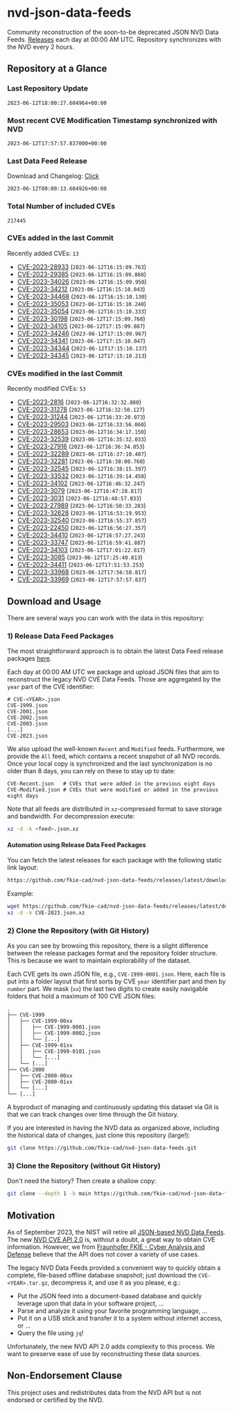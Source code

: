 # nvd-json-data-feeds

Community reconstruction of the soon-to-be deprecated JSON NVD Data Feeds. 
[Releases](https://github.com/fkie-cad/nvd-json-data-feeds/releases/latest) each day at 00:00 AM UTC.
Repository synchronizes with the NVD every 2 hours.

## Repository at a Glance

### Last Repository Update

```plain
2023-06-12T18:00:27.604964+00:00
```

### Most recent CVE Modification Timestamp synchronized with NVD

```plain
2023-06-12T17:57:57.837000+00:00
```

### Last Data Feed Release

Download and Changelog: [Click](https://github.com/fkie-cad/nvd-json-data-feeds/releases/latest)

```plain
2023-06-12T00:00:13.604926+00:00
```

### Total Number of included CVEs

```plain
217445
```

### CVEs added in the last Commit

Recently added CVEs: `13`

* [CVE-2023-28933](CVE-2023/CVE-2023-289xx/CVE-2023-28933.json) (`2023-06-12T16:15:09.763`)
* [CVE-2023-29385](CVE-2023/CVE-2023-293xx/CVE-2023-29385.json) (`2023-06-12T16:15:09.860`)
* [CVE-2023-34026](CVE-2023/CVE-2023-340xx/CVE-2023-34026.json) (`2023-06-12T16:15:09.950`)
* [CVE-2023-34212](CVE-2023/CVE-2023-342xx/CVE-2023-34212.json) (`2023-06-12T16:15:10.043`)
* [CVE-2023-34468](CVE-2023/CVE-2023-344xx/CVE-2023-34468.json) (`2023-06-12T16:15:10.130`)
* [CVE-2023-35053](CVE-2023/CVE-2023-350xx/CVE-2023-35053.json) (`2023-06-12T16:15:10.240`)
* [CVE-2023-35054](CVE-2023/CVE-2023-350xx/CVE-2023-35054.json) (`2023-06-12T16:15:10.333`)
* [CVE-2023-30198](CVE-2023/CVE-2023-301xx/CVE-2023-30198.json) (`2023-06-12T17:15:09.760`)
* [CVE-2023-34105](CVE-2023/CVE-2023-341xx/CVE-2023-34105.json) (`2023-06-12T17:15:09.887`)
* [CVE-2023-34246](CVE-2023/CVE-2023-342xx/CVE-2023-34246.json) (`2023-06-12T17:15:09.967`)
* [CVE-2023-34341](CVE-2023/CVE-2023-343xx/CVE-2023-34341.json) (`2023-06-12T17:15:10.047`)
* [CVE-2023-34344](CVE-2023/CVE-2023-343xx/CVE-2023-34344.json) (`2023-06-12T17:15:10.137`)
* [CVE-2023-34345](CVE-2023/CVE-2023-343xx/CVE-2023-34345.json) (`2023-06-12T17:15:10.213`)


### CVEs modified in the last Commit

Recently modified CVEs: `53`

* [CVE-2023-2816](CVE-2023/CVE-2023-28xx/CVE-2023-2816.json) (`2023-06-12T16:32:32.880`)
* [CVE-2023-31278](CVE-2023/CVE-2023-312xx/CVE-2023-31278.json) (`2023-06-12T16:32:50.127`)
* [CVE-2023-31244](CVE-2023/CVE-2023-312xx/CVE-2023-31244.json) (`2023-06-12T16:33:20.073`)
* [CVE-2023-29503](CVE-2023/CVE-2023-295xx/CVE-2023-29503.json) (`2023-06-12T16:33:56.060`)
* [CVE-2023-28653](CVE-2023/CVE-2023-286xx/CVE-2023-28653.json) (`2023-06-12T16:34:17.150`)
* [CVE-2023-32539](CVE-2023/CVE-2023-325xx/CVE-2023-32539.json) (`2023-06-12T16:35:32.033`)
* [CVE-2023-27916](CVE-2023/CVE-2023-279xx/CVE-2023-27916.json) (`2023-06-12T16:36:34.853`)
* [CVE-2023-32289](CVE-2023/CVE-2023-322xx/CVE-2023-32289.json) (`2023-06-12T16:37:10.407`)
* [CVE-2023-32281](CVE-2023/CVE-2023-322xx/CVE-2023-32281.json) (`2023-06-12T16:38:00.760`)
* [CVE-2023-32545](CVE-2023/CVE-2023-325xx/CVE-2023-32545.json) (`2023-06-12T16:38:15.397`)
* [CVE-2023-33532](CVE-2023/CVE-2023-335xx/CVE-2023-33532.json) (`2023-06-12T16:39:14.450`)
* [CVE-2023-34102](CVE-2023/CVE-2023-341xx/CVE-2023-34102.json) (`2023-06-12T16:46:32.247`)
* [CVE-2023-3079](CVE-2023/CVE-2023-30xx/CVE-2023-3079.json) (`2023-06-12T16:47:28.817`)
* [CVE-2023-3031](CVE-2023/CVE-2023-30xx/CVE-2023-3031.json) (`2023-06-12T16:48:57.833`)
* [CVE-2023-27989](CVE-2023/CVE-2023-279xx/CVE-2023-27989.json) (`2023-06-12T16:50:33.283`)
* [CVE-2023-32628](CVE-2023/CVE-2023-326xx/CVE-2023-32628.json) (`2023-06-12T16:53:19.953`)
* [CVE-2023-32540](CVE-2023/CVE-2023-325xx/CVE-2023-32540.json) (`2023-06-12T16:55:37.857`)
* [CVE-2023-22450](CVE-2023/CVE-2023-224xx/CVE-2023-22450.json) (`2023-06-12T16:56:27.357`)
* [CVE-2023-34410](CVE-2023/CVE-2023-344xx/CVE-2023-34410.json) (`2023-06-12T16:57:27.243`)
* [CVE-2023-33747](CVE-2023/CVE-2023-337xx/CVE-2023-33747.json) (`2023-06-12T16:59:41.887`)
* [CVE-2023-34103](CVE-2023/CVE-2023-341xx/CVE-2023-34103.json) (`2023-06-12T17:01:22.817`)
* [CVE-2023-3085](CVE-2023/CVE-2023-30xx/CVE-2023-3085.json) (`2023-06-12T17:25:40.813`)
* [CVE-2023-34411](CVE-2023/CVE-2023-344xx/CVE-2023-34411.json) (`2023-06-12T17:51:53.253`)
* [CVE-2023-33968](CVE-2023/CVE-2023-339xx/CVE-2023-33968.json) (`2023-06-12T17:56:58.817`)
* [CVE-2023-33969](CVE-2023/CVE-2023-339xx/CVE-2023-33969.json) (`2023-06-12T17:57:57.837`)


## Download and Usage

There are several ways you can work with the data in this repository:

### 1) Release Data Feed Packages

The most straightforward approach is to obtain the latest Data Feed release packages [here](https://github.com/fkie-cad/nvd-json-data-feeds/releases/latest).

Each day at 00:00 AM UTC we package and upload JSON files that aim to reconstruct the legacy NVD CVE Data Feeds.
Those are aggregated by the `year` part of the CVE identifier:

```
# CVE-<YEAR>.json
CVE-1999.json
CVE-2001.json
CVE-2002.json
CVE-2003.json
[...]
CVE-2023.json
```

We also upload the well-known `Recent` and `Modified` feeds.
Furthermore, we provide the `All` feed, which contains a recent snapshot of all NVD records.
Once your local copy is synchronized and the last synchronization is no older than 8 days, you can rely on these to stay up to date:

```plain
CVE-Recent.json   # CVEs that were added in the previous eight days
CVE-Modified.json # CVEs that were modified or added in the previous eight days
```

Note that all feeds are distributed in `xz`-compressed format to save storage and bandwidth.
For decompression execute:

```sh
xz -d -k <feed>.json.xz
```


#### Automation using Release Data Feed Packages

You can fetch the latest releases for each package with the following static link layout:

```sh
https://github.com/fkie-cad/nvd-json-data-feeds/releases/latest/download/CVE-<YEAR>.json.xz
```

Example:

```sh
wget https://github.com/fkie-cad/nvd-json-data-feeds/releases/latest/download/CVE-2023.json.xz
xz -d -k CVE-2023.json.xz
```

### 2) Clone the Repository (with Git History)

As you can see by browsing this repository, there is a slight difference between the release packages format and the repository folder structure.
This is because we want to maintain explorability of the dataset.

Each CVE gets its own JSON file, e.g., `CVE-1999-0001.json`.
Here, each file is put into a folder layout that first sorts by CVE `year` identifier part and then by `number` part.
We mask (`xx`) the last two digits to create easily navigable folders that hold a maximum of 100 CVE JSON files:

```plain
.
├── CVE-1999
│   ├── CVE-1999-00xx
│   │   ├── CVE-1999-0001.json
│   │   ├── CVE-1999-0002.json
│   │   └── [...]
│   ├── CVE-1999-01xx
│   │   ├── CVE-1999-0101.json
│   │   └── [...]
│   └── [...]
├── CVE-2000
│   ├── CVE-2000-00xx
│   ├── CVE-2000-01xx
│   └── [...]
└── [...]
```

A byproduct of managing and continuously updating this dataset via Git is that we can track changes over time through the Git history.

If you are interested in having the NVD data as organized above, including the historical data of changes, just clone this repository (large!):

```sh
git clone https://github.com/fkie-cad/nvd-json-data-feeds.git
```

### 3) Clone the Repository (without Git History)

Don't need the history? Then create a shallow copy:

```sh
git clone --depth 1 -b main https://github.com/fkie-cad/nvd-json-data-feeds.git
```

## Motivation

As of September 2023, the NIST will retire all [JSON-based NVD Data Feeds](https://nvd.nist.gov/vuln/data-feeds#divRetirementBanner-1).
The new [NVD CVE API 2.0](https://nvd.nist.gov/developers/vulnerabilities) is, without a doubt, a great way to obtain CVE information.
However, we from [Fraunhofer FKIE - Cyber Analysis and Defense](https://www.fkie.fraunhofer.de/en/departments/cad.html) believe that the API does not cover a variety of use cases.

The legacy NVD Data Feeds provided a convenient way to quickly obtain a complete, file-based offline database snapshot; just download the `CVE-<YEAR>.tar.gz`, decompress it, and use it as you please, e.g.:

* Put the JSON feed into a document-based database and quickly leverage upon that data in your software project, ...
* Parse and analyze it using your favorite programming language, ...
* Put it on a USB stick and transfer it to a system without internet access, or ...
* Query the file using `jq`!

Unfortunately, the new NVD API 2.0 adds complexity to this process.
We want to preserve ease of use by reconstructing these data sources.

## Non-Endorsement Clause

This project uses and redistributes data from the NVD API but is not endorsed or certified by the NVD.